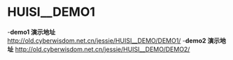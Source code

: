 # HUISI__DEMO1
-**demo1 演示地址**
http://old.cyberwisdom.net.cn/jessie/HUISI__DEMO/DEMO1/
-**demo2 演示地址**
http://old.cyberwisdom.net.cn/jessie/HUISI__DEMO/DEMO2/
